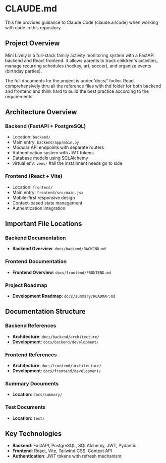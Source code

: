 # CLAUDE.md

This file provides guidance to Claude Code (claude.ai/code) when working with code in this repository.

## Project Overview

Mini Lively is a full-stack family activity monitoring system with a FastAPI backend and React frontend. It allows parents to track children's activities, manage recurring schedules (hockey, art, soccer), and organize events (birthday parties). 

The full documents for the project is under 'docs/' fodler. Read comprehensively thru all the reference files with thd folder for both backend and frontend and think hard to build the best practice according 
to the requriements.

## Architecture Overview

### Backend (FastAPI + PostgreSQL)
- Location: `backend/`
- Main entry: `backend/app/main.py`
- Modular API endpoints with separate routers
- Authentication system with JWT tokens
- Database models using SQLAlchemy
- virtual env: `venv/` #all the installment needs go to side

### Frontend (React + Vite)
- Location: `frontend/`
- Main entry: `frontend/src/main.jsx`
- Mobile-first responsive design
- Context-based state management
- Authentication integration

## Important File Locations

### Backend Documentation
- **Backend Overview**: `docs/backend/BACKEND.md`

### Frontend Documentation  
- **Frontend Overview**: `docs/frontend/FRONTEND.md`

### Project Roadmap
- **Development Roadmap**: `docs/summary/ROADMAP.md`

## Documentation Structure

### Backend References
- **Architecture**: `docs/backend/architecture/`
- **Development**: `docs/backend/development/`

### Frontend References
- **Architecture**: `docs/frontend/architecture/`
- **Development**: `docs/frontend/development/`

### Summary Documents
- **Location**: `docs/summary/`

### Test Documents
- **Location**: `test/`

## Key Technologies
- **Backend**: FastAPI, PostgreSQL, SQLAlchemy, JWT, Pydantic
- **Frontend**: React, Vite, Tailwind CSS, Context API
- **Authentication**: JWT tokens with refresh mechanism